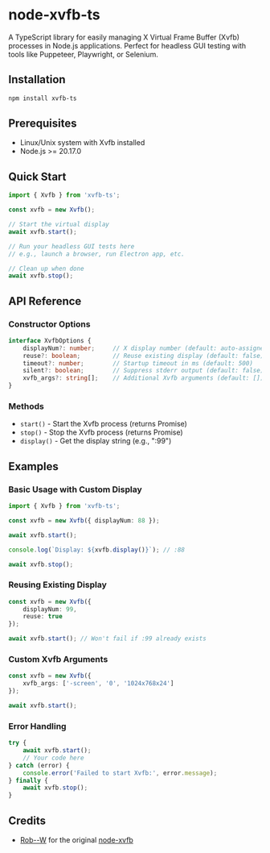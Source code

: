 # node-xvfb-ts

A TypeScript library for easily managing X Virtual Frame Buffer (Xvfb) processes in Node.js applications. Perfect for headless GUI testing with tools like Puppeteer, Playwright, or Selenium.

## Installation

```bash
npm install xvfb-ts
```

## Prerequisites

- Linux/Unix system with Xvfb installed
- Node.js >= 20.17.0

## Quick Start

```typescript
import { Xvfb } from 'xvfb-ts';

const xvfb = new Xvfb();

// Start the virtual display
await xvfb.start();

// Run your headless GUI tests here
// e.g., launch a browser, run Electron app, etc.

// Clean up when done
await xvfb.stop();
```

## API Reference

### Constructor Options

```typescript
interface XvfbOptions {
    displayNum?: number;     // X display number (default: auto-assigned >= 99)
    reuse?: boolean;         // Reuse existing display (default: false)
    timeout?: number;        // Startup timeout in ms (default: 500)
    silent?: boolean;        // Suppress stderr output (default: false)
    xvfb_args?: string[];    // Additional Xvfb arguments (default: [])
}
```

### Methods

- `start()` - Start the Xvfb process (returns Promise<ChildProcess>)
- `stop()` - Stop the Xvfb process (returns Promise<void>)
- `display()` - Get the display string (e.g., ":99")

## Examples

### Basic Usage with Custom Display

```typescript
import { Xvfb } from 'xvfb-ts';

const xvfb = new Xvfb({ displayNum: 88 });

await xvfb.start();

console.log(`Display: ${xvfb.display()}`); // :88

await xvfb.stop();
```

### Reusing Existing Display

```typescript
const xvfb = new Xvfb({ 
    displayNum: 99, 
    reuse: true 
});

await xvfb.start(); // Won't fail if :99 already exists
```

### Custom Xvfb Arguments

```typescript
const xvfb = new Xvfb({
    xvfb_args: ['-screen', '0', '1024x768x24']
});

await xvfb.start();
```

### Error Handling

```typescript
try {
    await xvfb.start();
    // Your code here
} catch (error) {
    console.error('Failed to start Xvfb:', error.message);
} finally {
    await xvfb.stop();
}
```

## Credits

* [Rob--W](https://github.com/Rob--W) for the original [node-xvfb](https://github.com/Rob--W/node-xvfb)
